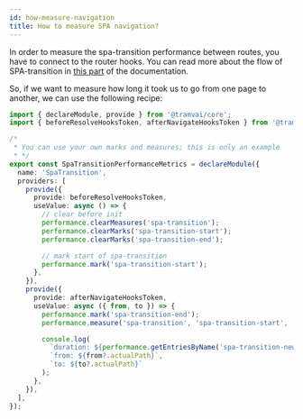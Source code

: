 ```yaml
---
id: how-measure-navigation
title: How to measure SPA navigation?
---
```


In order to measure the spa-transition performance between routes, you have to connect to the router hooks. You can read more about the flow of SPA-transition in [this part](03-features/07-routing/02-navigation-flow.md#client-spa-navigation) of the documentation.

So, if we want to measure how long it took us to go from one page to another, we can use the following recipe:

```ts
import { declareModule, provide } from '@tramvai/core';
import { beforeResolveHooksToken, afterNavigateHooksToken } from '@tramvai/module-router';

/*
 * You can use your own marks and measures; this is only an example
 * */
export const SpaTransitionPerformanceMetrics = declareModule({
  name: 'SpaTransition',
  providers: [
    provide({
      provide: beforeResolveHooksToken,
      useValue: async () => {
        // clear before init
        performance.clearMeasures('spa-transition');
        performance.clearMarks('spa-transition-start');
        performance.clearMarks('spa-transition-end');

        // mark start of spa-transition
        performance.mark('spa-transition-start');
      },
    }),
    provide({
      provide: afterNavigateHooksToken,
      useValue: async ({ from, to }) => {
        performance.mark('spa-transition-end');
        performance.measure('spa-transition', 'spa-transition-start', 'spa-transition-end');

        console.log(
          `duration: ${performance.getEntriesByName('spa-transition-new')[0]?.duration}`,
          `from: ${from?.actualPath}`,
          `to: ${to?.actualPath}`
        );
      },
    }),
  ],
});
```

